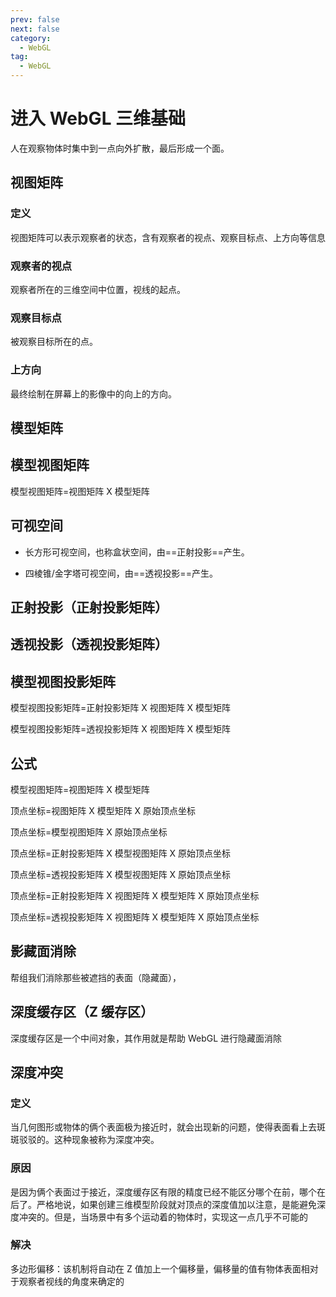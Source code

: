 ```yaml
---
prev: false
next: false
category:
  - WebGL
tag:
  - WebGL
---
```


# 进入 WebGL 三维基础

人在观察物体时集中到一点向外扩散，最后形成一个面。

<!-- more -->

## 视图矩阵

### 定义

视图矩阵可以表示观察者的状态，含有观察者的视点、观察目标点、上方向等信息

### 观察者的视点

观察者所在的三维空间中位置，视线的起点。

### 观察目标点

被观察目标所在的点。

### 上方向

最终绘制在屏幕上的影像中的向上的方向。

## 模型矩阵

## 模型视图矩阵

模型视图矩阵=视图矩阵 X 模型矩阵

## 可视空间

- 长方形可视空间，也称盒状空间，由==正射投影==产生。

- 四棱锥/金字塔可视空间，由==透视投影==产生。

## 正射投影（正射投影矩阵）

## 透视投影（透视投影矩阵）

## 模型视图投影矩阵

模型视图投影矩阵=正射投影矩阵 X 视图矩阵 X 模型矩阵

模型视图投影矩阵=透视投影矩阵 X 视图矩阵 X 模型矩阵

## 公式

模型视图矩阵=视图矩阵 X 模型矩阵

顶点坐标=视图矩阵 X 模型矩阵 X 原始顶点坐标

顶点坐标=模型视图矩阵 X 原始顶点坐标

顶点坐标=正射投影矩阵 X 模型视图矩阵 X 原始顶点坐标

顶点坐标=透视投影矩阵 X 模型视图矩阵 X 原始顶点坐标

顶点坐标=正射投影矩阵 X 视图矩阵 X 模型矩阵 X 原始顶点坐标

顶点坐标=透视投影矩阵 X 视图矩阵 X 模型矩阵 X 原始顶点坐标

## 影藏面消除

帮组我们消除那些被遮挡的表面（隐藏面），

## 深度缓存区（Z 缓存区）

深度缓存区是一个中间对象，其作用就是帮助 WebGL 进行隐藏面消除

## 深度冲突

### 定义

当几何图形或物体的俩个表面极为接近时，就会出现新的问题，使得表面看上去斑斑驳驳的。这种现象被称为深度冲突。

### 原因

是因为俩个表面过于接近，深度缓存区有限的精度已经不能区分哪个在前，哪个在后了。严格地说，如果创建三维模型阶段就对顶点的深度值加以注意，是能避免深度冲突的。但是，当场景中有多个运动着的物体时，实现这一点几乎不可能的

### 解决

多边形偏移：该机制将自动在 Z 值加上一个偏移量，偏移量的值有物体表面相对于观察者视线的角度来确定的
